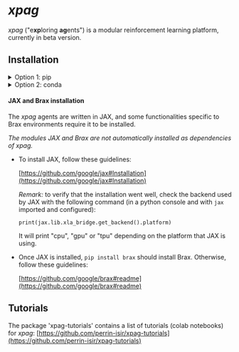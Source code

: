 # *xpag*
*xpag* ("e**xp**loring **ag**ents") is a modular reinforcement learning platform, currently in beta version.

## Installation

<details><summary>Option 1: pip</summary>
<p>

    pip install git+https://github.com/perrin-isir/xpag

</p>
</details>

<details><summary>Option 2: conda</summary>
<p>

    git clone https://github.com/perrin-isir/xpag.git
    cd xpag

Choose a conda environmnent name, for instance `xpagenv`.  
The following command creates the `xpagenv` environment with the requirements listed in [environment.yaml](environment.yaml):

    conda env create --name xpagenv --file environment.yaml

If you prefer to update an existing environment (`existing_env`):

    conda env update --name existing_env --file environment.yml

To activate the `xpagenv` environment:

    conda activate xpagenv

Finally, to install the *xpag* library in the activated virtual environment:

    pip install -e .

</p>
</details>

#### JAX and Brax installation

The *xpag* agents are written in JAX,
and some functionalities specific to Brax environments require it to be 
installed.

*The modules JAX and Brax are not automatically installed as dependencies of xpag.*

- To install JAX, follow these guidelines:  

    [https://github.com/google/jax#Installation](https://github.com/google/jax#Installation)  

    *Remark:* to verify that the installation went well, check the backend used by JAX with the following command (in a python console and with `jax` imported and configured):
    ```
    print(jax.lib.xla_bridge.get_backend().platform)
    ```
    It will print "cpu", "gpu" or "tpu" depending on the platform that JAX is using.

- Once JAX is installed, `pip install brax` should install Brax. Otherwise, follow these guidelines:

  [https://github.com/google/brax#readme](https://github.com/google/brax#readme) 
  
## Tutorials

The package 'xpag-tutorials' contains a list of tutorials (colab notebooks) for *xpag*: [https://github.com/perrin-isir/xpag-tutorials](https://github.com/perrin-isir/xpag-tutorials)
